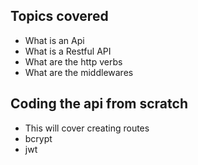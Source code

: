 ## Topics covered 
- What is an Api
- What is a Restful API
- What are the http verbs
- What are the middlewares

## Coding the api from scratch
 - This will cover creating routes
 - bcrypt
 - jwt
